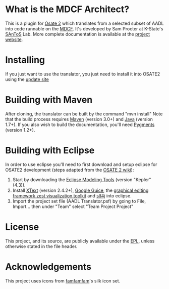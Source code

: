 # What is the MDCF Architect?
This is a plugin for [Osate 2](https://wiki.sei.cmu.edu/aadl/index.php/Osate_2) which translates from a selected subset of AADL into code runnable on the [MDCF](http://mdcf.santos.cis.ksu.edu/).  It's developed by Sam Procter at K-State's [SAnToS](http://santoslab.org/) Lab. More complete documentation is available at the [project website](http://santoslab.org/pub/mdcf-architect/).

# Installing
If you just want to use the translator, you just need to install it into OSATE2 using the [update site](http://santoslab.org/pub/mdcf-architect/updatesite/)

# Building with Maven
After cloning, the translator can be built by the command "mvn install"  Note that the build process requires [Maven](http://maven.apache.org/) (version 3.0+) and [Java](http://www.java.com/en/) (version 1.7+). If you also wish to build the documentation, you'll need [Pygments](http://pygments.org/) (version 1.2+).

# Building with Eclipse
In order to use eclipse you'll need to first download and setup eclipse for OSATE2 development (steps adapted from the [OSATE 2 wiki](https://wiki.sei.cmu.edu/aadl/index.php/Getting_Osate_2_sources)):

1. Start by downloading the [Eclipse Modeling Tools](http://www.eclipse.org/downloads/packages/eclipse-modeling-tools/keplersr2) (version "Kepler" (4.3)).
2. Install [XText](http://download.eclipse.org/modeling/tmf/xtext/updates/composite/releases/) (version 2.4.2+), [Google Guice](http://guice-plugin.googlecode.com/svn/trunk/eclipse-update-site/), the [graphical editing framework zest visualization toolkit](http://download.eclipse.org/tools/gef/updates/releases/) and [slf4j](http://download.eclipse.org/releases/kepler) into eclipse.
3. Import the project set file (AADL Translator.psf) by going to File, Import... then under "Team" select "Team Project Project"

# License
This project, and its source, are publicly available under the [EPL](http://www.eclipse.org/legal/epl-v10.html), unless otherwise stated in the file header.

# Acknowledgements
This project uses icons from [famfamfam](http://famfamfam.com/lab/icons/silk/)'s silk icon set.
